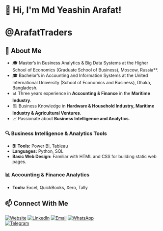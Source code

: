 
# 👋 Hi, I'm Md Yeashin Arafat!
# @ArafatTraders

## 🚀 About Me
- 🎓 Master’s in Business Analytics & Big Data Systems at the Higher School of Economics (Graduate School of Business), Moscow, Russia**.
- 🎓 Bachelor’s in Accounting and Information Systems at the United International University (School of Economics and Business), Dhaka, Bangladesh.
- 📊 Three years experience in **Accounting & Finance** in the **Maritime Industry**.
- 🏗️ Business Knowledge in **Hardware & Household Industry, Maritime Industry & Agricultural Ventures**.
- 📈 Passionate about **Business Intelligence and Analytics**.

### 🔍 Business Intelligence & Analytics Tools
- **BI Tools:** Power BI, Tableau
- **Languages:** Python, SQL
- **Basic Web Design:** Familiar with HTML and CSS for building static web pages.
  
### 📊 Accounting & Finance Analytics
- **Tools:** Excel, QuickBooks, Xero, Tally

## 📫 Connect With Me
[![Website](https://img.shields.io/badge/Website-Visit-green?logo=vercel)](https://arafat-website.vercel.app/)
[![LinkedIn](https://img.shields.io/badge/LinkedIn-Profile-blue?logo=linkedin)](https://www.linkedin.com/in/md-yeashin-arafat-976241130/)
[![Email](https://img.shields.io/badge/Email-Mail-red?logo=gmail)](mdarafat.uiu@gmail.com)
[![WhatsApp](https://img.shields.io/badge/WhatsApp-Chat-green?logo=whatsapp)](https://wa.me/8801701069883)  
[![Telegram](https://img.shields.io/badge/Telegram-Message-blue?logo=telegram)](https://t.me/Yeashin1236)



